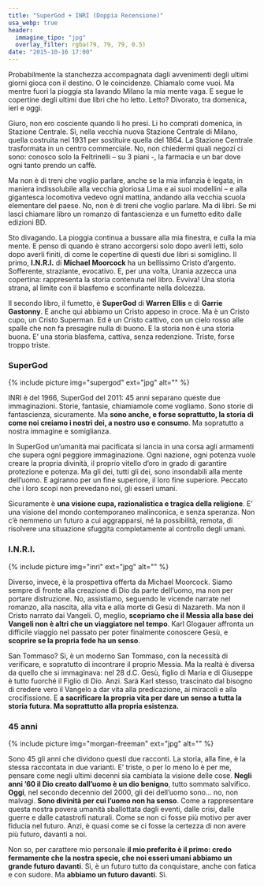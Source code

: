 ```yaml
---
title: "SuperGod + INRI (Doppia Recensione)"
usa_webp: true
header:
  immagine_tipo: "jpg"
  overlay_filter: rgba(79, 79, 79, 0.5)
date: "2015-10-16 17:00"
---
```


Probabilmente la stanchezza accompagnata dagli avvenimenti degli ultimi giorni gioca con il destino. O le coincidenze. Chiamalo come vuoi. Ma mentre fuori la pioggia sta lavando Milano la mia mente vaga. E segue le copertine degli ultimi due libri che ho letto. Letto? Divorato, tra domenica, ieri e oggi.

Giuro, non ero cosciente quando li ho presi. Li ho comprati domenica, in Stazione Centrale. Sì, nella vecchia nuova Stazione Centrale di Milano, quella costruita nel 1931 per sostituire quella del 1864. La Stazione Centrale trasformata in un centro commerciale. No, non chiedermi quali negozi ci sono: conosco solo la Feltrinelli – su 3 piani -, la farmacia e un bar dove ogni tanto prendo un caffè.

Ma non è di treni che voglio parlare, anche se la mia infanzia è legata, in maniera indissolubile alla vecchia gloriosa Lima e ai suoi modellini – e alla gigantesca locomotiva vedevo ogni mattina, andando alla vecchia scuola elementare del paese. No, non è di treni che voglio parlare. Ma di libri. Se mi lasci chiamare libro un romanzo di fantascienza e un fumetto edito dalle edizioni BD.

Sto divagando. La pioggia continua a bussare alla mia finestra, e culla la mia mente. E penso di quando è strano accorgersi solo dopo averli letti, solo dopo averli finiti, di come le copertine di questi due libri si somiglino. Il primo, **I.N.R.I.** di **Michael Moorcock** ha un bellissimo Cristo d’argento. Sofferente, straziante, evocativo. E, per una volta, Urania azzecca una copertina: rappresenta la storia contenuta nel libro. Evviva! Una storia strana, al limite con il blasfemo e sconfinante nella dolcezza.

Il secondo libro, il fumetto, è **SuperGod** di **Warren Ellis** e di **Garrie Gastonny**. E anche qui abbiamo un Cristo appeso in croce. Ma è un Cristo cupo, un Cristo Superman. Ed è un Cristo cattivo, con un cielo rosso alle spalle che non fa presagire nulla di buono. E la storia non è una storia buona. E’ una storia blasfema, cattiva, senza redenzione. Triste, forse troppo triste.

### SuperGod

{% include picture img="supergod" ext="jpg" alt="" %}

INRI è del 1966, SuperGod del 2011: 45 anni separano queste due immaginazioni. Storie, fantasie, chiamiamole come vogliamo. Sono storie di fantascienza, sicuramente. Ma **sono anche, e forse soprattutto, la storia di come noi creiamo i nostri dei, a nostro uso e consumo**. Ma sopratutto a nostra immagine e somiglianza.

In SuperGod un’umanità mai pacificata si lancia in una corsa agli armamenti che supera ogni peggiore immaginazione. Ogni nazione, ogni potenza vuole creare la propria divinità, il proprio vitello d’oro in grado di garantire protezione e potenza. Ma gli dei, tutti gli dei, sono insondabili alla mente dell’uomo. E agiranno per un fine superiore, il loro fine superiore. Peccato che i loro scopi non prevedano noi, gli esseri umani.

Sicuramente è **una visione cupa, razionalistica e tragica della religione**. E’ una visione del mondo contemporaneo malinconica, e senza speranza. Non c’è nemmeno un futuro a cui aggrapparsi, né la possibilità, remota, di risolvere una situazione sfuggita completamente al controllo degli umani.

### I.N.R.I.

{% include picture img="inri" ext="jpg" alt="" %}

Diverso, invece, è la prospettiva offerta da Michael Moorcock. Siamo sempre di fronte alla creazione di Dio da parte dell’uomo, ma non per portare distruzione. No, assistiamo, seguendo le vicende narrate nel romanzo, alla nascita, alla vita e alla morte di Gesù di Nazareth. Ma non il Cristo narrato dai Vangeli. O, meglio, **scopriamo che il Messia alla base dei Vangeli non è altri che un viaggiatore nel tempo**. Karl Glogauer affronta un difficile viaggio nel passato per poter finalmente conoscere Gesù, e **scoprire se la propria fede ha un senso**.

San Tommaso? Sì, è un moderno San Tommaso, con la necessità di verificare, e sopratutto di incontrare il proprio Messia. Ma la realtà è diversa da quello che si immaginava: nel 28 d.C. Gesù, figlio di Maria e di Giuseppe è tutto fuorché il Figlio di Dio. Anzi. Sarà Karl stesso, trascinato dal bisogno di credere vero il Vangelo a dar vita alla predicazione, ai miracoli e alla crocifissione. E **a sacrificare la propria vita per dare un senso a tutta la storia futura. Ma soprattutto alla propria esistenza.**

### 45 anni

{% include picture img="morgan-freeman" ext="jpg" alt="" %}

Sono 45 gli anni che dividono questi due racconti. La storia, alla fine, è la stessa raccontata in due varianti. E’ triste, o per lo meno lo è per me, pensare come negli ultimi decenni sia cambiata la visione delle cose. **Negli anni ’60 il Dio creato dall’uomo è un dio benigno**, tutto sommato salvifico. **Oggi**, nel secondo decennio del 2000, gli dei dell’uomo sono… no, non malvagi. **Sono divinità per cui l’uomo non ha senso**. Come a rappresentare questa nostra povera umanità sballottata dagli eventi, dalle crisi, dalle guerre e dalle catastrofi naturali. Come se non ci fosse più motivo per aver fiducia nel futuro. Anzi, è quasi come se ci fosse la certezza di non avere più futuro, davanti a noi.

Non so, per carattere mio personale **il mio preferito è il primo: credo fermamente che la nostra specie, che noi esseri umani abbiamo un grande futuro davanti**. Sì, è un futuro tutto da conquistare, anche con fatica e con sudore. Ma **abbiamo un futuro davanti**. Sì.
